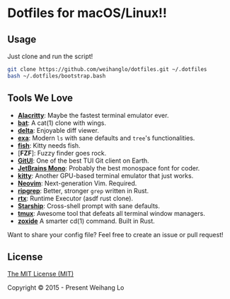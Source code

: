 # Dotfiles for macOS/Linux!!

## Usage

Just clone and run the script!

```bash
git clone https://github.com/weihanglo/dotfiles.git ~/.dotfiles
bash ~/.dotfiles/bootstrap.bash
```

## Tools We Love

- [**Alacritty**]: Maybe the fastest terminal emulator ever.
- [**bat**]: A cat(1) clone with wings.
- [**delta**]: Enjoyable diff viewer.
- [**exa**]: Modern `ls` with sane defaults and `tree`'s functionalities.
- [**fish**]: Kitty needs fish.
- [**FZF**]: Fuzzy finder goes rock.
- [**GitUI**]: One of the best TUI Git client on Earth.
- [**JetBrains Mono**]: Probably the best monospace font for coder.
- [**kitty**]: Another GPU-based terminal emulator that just works.
- [**Neovim**]: Next-generation Vim. Required.
- [**ripgrep**]: Better, stronger `grep` written in Rust.
- [**rtx**]: Runtime Executor (asdf rust clone).
- [**Starship**]: Cross-shell prompt with sane defaults.
- [**tmux**]: Awesome tool that defeats all terminal window managers.
- [**zoxide**] A smarter cd(1) command. Built in Rust.

Want to share your config file? 
Feel free to create an issue or pull request!

## License

[The MIT License (MIT)](LICENSE)

Copyright © 2015 - Present Weihang Lo

[**Alacritty**]: https://github.com/jwilm/alacritty
[**bat**]: https://github.com/sharkdp/bat
[**delta**]: https://github.com/dandavison/delta
[**exa**]: https://the.exa.website/
[**fish**]: https://fishshell.com/
[**GitUI**]: https://github.com/extrawurst/gitui
[**JetBrains Mono**]: https://www.jetbrains.com/lp/mono/
[**kitty**]: https://sw.kovidgoyal.net/kitty/
[**Neovim**]: https://neovim.io
[**ripgrep**]: https://github.com/burntsushi/ripgrep
[**rtx**]: https://github.com/jdxcode/rtx
[**Starship**]: https://starship.rs
[**tmux**]: https://tmux.github.io
[**zoxide**]: https://github.com/ajeetdsouza/zoxide
